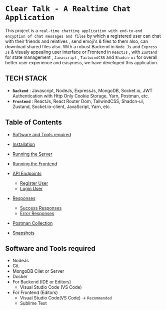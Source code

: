 # `Clear Talk - A Realtime Chat Application`

This project is a `real-time chatting application with end-to-end encyption of chat messages and files` by which a registered user can chat with their friends and relatives , send emoji's & files to them also, can download shared files also. With a robust Backend in `Node Js` and `Express Js` & visualy appealing user interface or Frontend in `ReactJs` , with `Zustand` for state management , `Javascript` , `TailwindCSS` and `Shadcn-ui` for overall better user experience and easyness, we have developed this application.

## TECH STACK

- <b>`Backend`</b> : Javascript, NodeJs, ExpressJs, MongoDB, Socket.io, JWT Authentication with Http Only Cookie Storage, Yarn, Postman, etc.
- <b>`Frontend`</b> : ReactJs, React Router Dom, TailwindCSS, Shadcn-ui, Zustand, Socket.io-client, JavaScript, Yarn, etc

## Table of Contents

- [Software and Tools required](#software-and-tools-required)
- [Installation](#installation)
- [Running the Server](#running-the-server)
- [Running the Frontend](#running-the-frontend)
- [API Endpoints](#api-endpoints)

  - [Register User](#register-user)
  - [Login User](#login-user)

- [Responses](#responses)
  - [Success Responses](#success-responses)
  - [Error Responses](#error-responses)
- [Postman Collection](#postman-collection)
- [Snapshots](#snapshots)

## Software and Tools required

- NodeJs
- Git
- MongoDB Cliet or Server
- Docker
- For Backend (IDE or Editors)
  - Visual Studio Code (VS Code)
- For Frontend (Editors)
  - Visual Studio Code(VS Code) -> `Recommended`
  - Sublime Text
